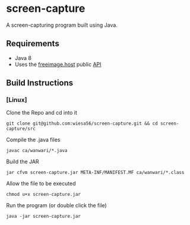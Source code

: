 # screen-capture

A screen-capturing program built using Java.

## Requirements

* Java 8
* Uses the [freeimage.host](https://freeimage.host) public [API](https//freeimage.host/page/api)

## Build Instructions

### [Linux]

Clone the Repo and cd into it

`git clone git@github.com:wiesa56/screen-capture.git && cd screen-capture/src`

Compile the .java files

`javac ca/wanwari/*.java`

Build the JAR

`jar cfvm screen-capture.jar META-INF/MANIFEST.MF ca/wanwari/*.class`

Allow the file to be executed

`chmod u+x screen-capture.jar`

Run the program (or double click the file)

`java -jar screen-capture.jar`
